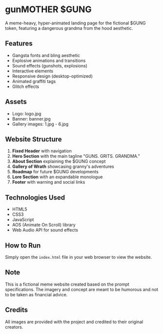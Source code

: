 # gunMOTHER $GUNG

A meme-heavy, hyper-animated landing page for the fictional $GUNG token, featuring a dangerous grandma from the hood aesthetic.

## Features

- Gangsta fonts and bling aesthetic
- Explosive animations and transitions
- Sound effects (gunshots, explosions)
- Interactive elements
- Responsive design (desktop-optimized)
- Animated graffiti tags
- Glitch effects

## Assets

- Logo: logo.jpg
- Banner: banner.jpg
- Gallery images: 1.jpg - 6.jpg

## Website Structure

1. **Fixed Header** with navigation
2. **Hero Section** with the main tagline "GUNS. GRITS. GRANDMA."
3. **About Section** explaining the $GUNG concept
4. **Gallery of Wrath** showcasing granny's adventures
5. **Roadmap** for future $GUNG developments
6. **Lore Section** with an expandable monologue
7. **Footer** with warning and social links

## Technologies Used

- HTML5
- CSS3
- JavaScript
- AOS (Animate On Scroll) library
- Web Audio API for sound effects

## How to Run

Simply open the `index.html` file in your web browser to view the website.

## Note

This is a fictional meme website created based on the prompt specifications. The imagery and concept are meant to be humorous and not to be taken as financial advice.

## Credits

All images are provided with the project and credited to their original creators. 